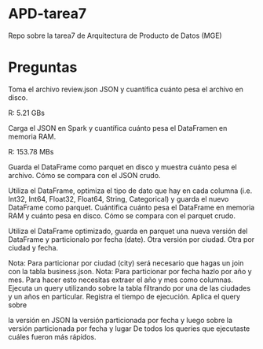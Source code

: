 # APD-tarea7
Repo sobre la tarea7 de Arquitectura de Producto de Datos (MGE)

# Preguntas
Toma el archivo review.json JSON y cuantífica cuánto pesa el archivo en disco.

R: 5.21 GBs

Carga el JSON en Spark y cuantífica cuánto pesa el DataFramen en memoria RAM.

R: 153.78 MBs

Guarda el DataFrame como parquet en disco y muestra cuánto pesa el archivo. Cómo se compara con el JSON crudo.

Utiliza el DataFrame, optimiza el tipo de dato que hay en cada columna (i.e. Int32, Int64, Float32, Float64, String, Categorical) y guarda el nuevo DataFrame como parquet. Cuántifica cuánto pesa el DataFrame en memoria RAM y cuánto pesa en disco. Cómo se compara con el parquet crudo.

Utiliza el DataFrame optimizado, guarda en parquet una nueva versión del DataFrame y particionalo por fecha (date). Otra versión por ciudad. Otra por ciudad y fecha.

Nota: Para particionar por ciudad (city) será necesario que hagas un join con la tabla business.json.
Nota: Para particionar por fecha hazlo por año y mes. Para hacer esto necesitas extraer el año y mes como columnas.
Ejecuta un query utilizando sobre la tabla filtrando por una de las ciudades y un años en particular. Registra el tiempo de ejecución. Aplica el query sobre

la versión en JSON
la versión particionada por fecha y luego
sobre la versión particionada por fecha y lugar
De todos los queries que ejecutaste cuáles fueron más rápidos.
